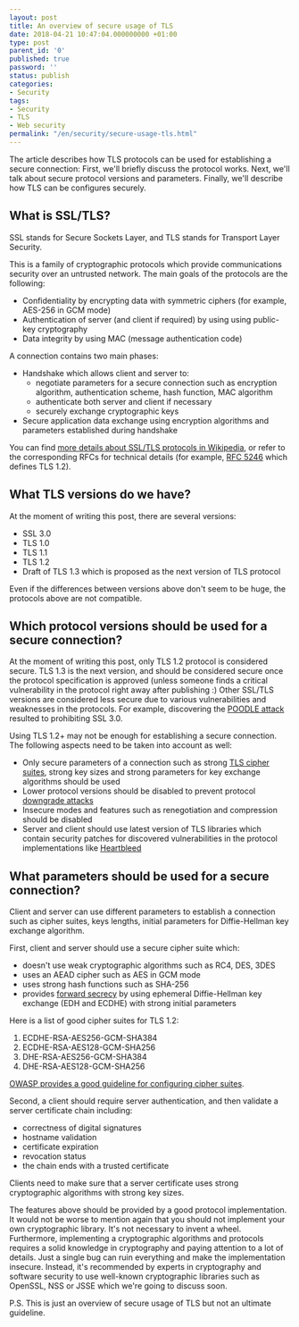 ```yaml
---
layout: post
title: An overview of secure usage of TLS
date: 2018-04-21 10:47:04.000000000 +01:00
type: post
parent_id: '0'
published: true
password: ''
status: publish
categories:
- Security
tags:
- Security
- TLS
- Web security
permalink: "/en/security/secure-usage-tls.html"
---
```

The article describes how TLS protocols can be used for establishing a secure connection: First, we'll briefly discuss the protocol works. Next, we'll talk about secure protocol versions and parameters. Finally, we'll describe how TLS can be configures securely.



## What is SSL/TLS?

SSL stands for Secure Sockets Layer, and TLS stands for&nbsp;Transport Layer Security.

This is a family of cryptographic protocols which provide communications security over an untrusted network. The main goals of the protocols are the following:

- Confidentiality by encrypting data with symmetric ciphers (for example, AES-256 in GCM mode)
- Authentication of server (and client if required) by using&nbsp;using public-key cryptography
- Data integrity by using MAC (message authentication code)

A connection contains two main phases:

- Handshake which allows client and server to:
  - negotiate parameters for a secure connection such as encryption algorithm, authentication scheme, hash function, MAC algorithm
  - authenticate both server and client if necessary
  - securely exchange cryptographic keys
- Secure application data exchange using encryption algorithms and parameters established during handshake

You can find [more details about SSL/TLS protocols in Wikipedia](https://en.wikipedia.org/wiki/Transport_Layer_Security), or refer to the corresponding RFCs for technical details (for example,&nbsp;[RFC 5246](https://www.ietf.org/rfc/rfc5246.txt)&nbsp;which defines TLS 1.2).

## What TLS versions do we have?

At the moment of writing this post, there are several versions:

- SSL 3.0
- TLS 1.0
- TLS 1.1
- TLS 1.2
- Draft of TLS 1.3 which is proposed as the next version of TLS protocol

Even if the differences between versions above don't seem to be huge, the protocols above are not compatible.

## Which protocol versions should be used for a secure connection?

At the moment of writing this post, only TLS 1.2 protocol is considered secure. TLS 1.3 is the next version, and should be considered secure once the protocol specification is approved (unless someone finds a critical vulnerability in the protocol right away after publishing :) Other SSL/TLS versions are considered less secure due to various vulnerabilities and weaknesses in the protocols. For example, discovering the [POODLE attack](https://en.wikipedia.org/wiki/POODLE) resulted to prohibiting SSL 3.0.

Using TLS 1.2+ may not be enough for establishing a secure connection. The following aspects need to be taken into account as well:

- Only secure parameters of a connection such as strong [TLS cipher suites](https://en.wikipedia.org/wiki/Cipher_suite), strong key sizes and strong parameters for key exchange algorithms should be used
- Lower protocol versions should be disabled to prevent protocol [downgrade attacks](https://en.wikipedia.org/wiki/Downgrade_attack)
- Insecure modes and features such as renegotiation and&nbsp;compression should be disabled
- Server and client should use latest version of TLS libraries which contain security patches for discovered vulnerabilities in the protocol implementations like [Heartbleed](https://en.wikipedia.org/wiki/Heartbleed)

## What parameters should be used for a secure connection?

Client and server can use different parameters to establish a connection such as cipher suites, keys lengths, initial parameters for Diffie-Hellman key exchange algorithm.

First, client and server should use a secure cipher suite which:

- doesn't use weak cryptographic algorithms such as RC4, DES, 3DES
- uses an AEAD cipher such as AES in GCM mode
- uses strong hash functions such as SHA-256
- provides&nbsp;[forward secrecy](https://en.wikipedia.org/wiki/Forward_secrecy)&nbsp;by using ephemeral Diffie-Hellman key exchange (EDH and ECDHE) with strong initial parameters

Here is a list of good cipher suites for TLS 1.2:

1. ECDHE-RSA-AES256-GCM-SHA384
2. ECDHE-RSA-AES128-GCM-SHA256
3. DHE-RSA-AES256-GCM-SHA384
4. DHE-RSA-AES128-GCM-SHA256

[OWASP provides a good guideline for configuring cipher suites](https://www.owasp.org/index.php/Transport_Layer_Protection_Cheat_Sheet#Server_Protocol_and_Cipher_Configuration).

Second, a client should require server authentication, and then validate a server certificate chain including:

- correctness of digital signatures
- hostname validation
- certificate expiration
- revocation status
- the chain ends with a trusted certificate

Clients need to make sure that a server certificate uses strong cryptographic algorithms with strong key sizes.

The features above should be provided by a good protocol implementation. It would not be worse to mention again that you should not implement your own cryptographic library. It's not necessary to invent a wheel. Furthermore, implementing a cryptographic algorithms and protocols requires a solid knowledge in cryptography and paying attention to a lot of details. Just a single bug can ruin everything and make the implementation insecure. Instead, it's recommended by experts in cryptography and software security to use well-known cryptographic libraries such as OpenSSL, NSS or JSSE which we're going to discuss soon.

P.S. This is just an overview of secure usage of TLS but not an ultimate guideline.

